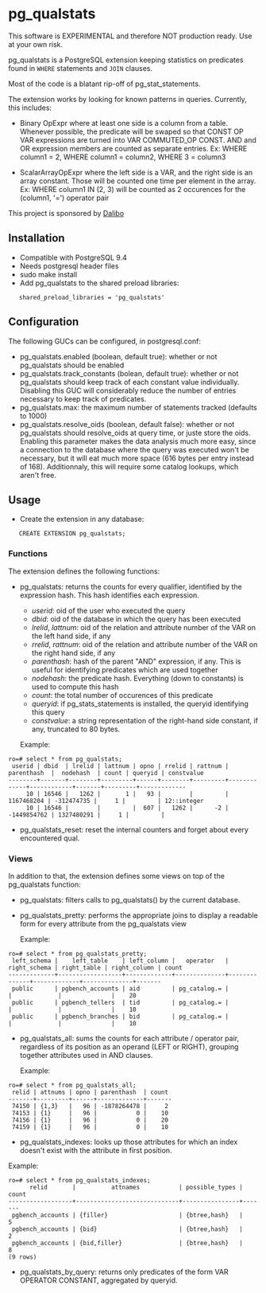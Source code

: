pg_qualstats
============

This software is EXPERIMENTAL and therefore NOT production ready. Use at your
own risk.

pg_qualstats is a PostgreSQL extension keeping statistics on predicates found
in ```WHERE``` statements and ```JOIN``` clauses.

Most of the code is a blatant rip-off of pg_stat_statements.

The extension works by looking for known patterns in queries. Currently, this
includes:

 - Binary OpExpr where at least one side is a column from a table. Whenever
   possible, the predicate will be swaped so that CONST OP VAR expressions are
   turned into VAR COMMUTED_OP CONST.
   AND and OR expression members are counted as separate entries.
   Ex: WHERE column1 = 2, WHERE column1 = column2, WHERE 3 = column3

 - ScalarArrayOpExpr where the left side is a VAR, and the right side is an
   array constant. Those will be counted one time per element in the array.
   Ex: WHERE column1 IN (2, 3) will be counted as 2 occurences for the (column1,
   '=') operator pair

This project is sponsored by [Dalibo](http://dalibo.com)


Installation
------------

- Compatible with PostgreSQL 9.4
- Needs postgresql header files
- sudo make install
- Add pg_qualstats to the shared preload libraries:

```
   shared_preload_libraries = 'pg_qualstats'
```

Configuration
-------------

The following GUCs can be configured, in postgresql.conf:

- pg_qualstats.enabled (boolean, default true): whether or not pg_qualstats should be enabled
- pg_qualstats.track_constants (bolean, default true): whether or not
  pg_qualstats should keep track of each constant value individually. Disabling
  this GUC will considerably reduce the number of entries necessary to keep
  track of predicates.
- pg_qualstats.max: the maximum number of statements tracked (defaults to 1000)
- pg_qualstats.resolve_oids (boolean, default false): whether or not
  pg_qualstats should resolve_oids at query time, or juste store the oids.
  Enabling this parameter makes the data analysis much more easy, since a
  connection to the database where the query was executed won't be necessary,
  but it will eat much more space (616 bytes per entry instead of 168).
  Additionnaly, this will require some catalog lookups, which aren't free.

Usage
-----

- Create the extension in any database:

```
   CREATE EXTENSION pg_qualstats;
```

### Functions


The extension defines the following functions:

 - pg_qualstats: returns the counts for every qualifier, identified by the
   expression hash. This hash identifies each expression.
   - *userid*: oid of the user who executed the query
   - *dbid*: oid of the database in which the query has been executed
   - *lrelid*, *lattnum*: oid of the relation and attribute number of the VAR on
	 the left hand side, if any
   - *rrelid*, *rattnum*: oid of the relation and attribute number of the VAR on
	 the right hand side, if any
   - *parenthash*: hash of the parent "AND" expression, if any. This is useful
	 for identifying predicates which are used together
   - *nodehash*: the predicate hash. Everything (down to constants) is
	 used to compute this hash
   - *count*: the total number of occurences of this predicate
   - *queryid*: if pg_stats_statements is installed, the queryid identifying
     this query
   - *constvalue*: a string representation of the right-hand side constant, if
     any, truncated to 80 bytes.

   Example:

```
ro=# select * from pg_qualstats;
 userid | dbid  | lrelid | lattnum | opno | rrelid | rattnum | parenthash  |  nodehash  | count | queryid | constvalue  
--------+-------+--------+---------+------+--------+---------+-------------+------------+-------+---------+-------------
     10 | 16546 |   1262 |       1 |   93 |        |         |  1167468204 | -312474735 |     1 |         | 12::integer
     10 | 16546 |        |         |  607 |   1262 |      -2 | -1449854762 | 1327480291 |     1 |         | 
```



 - pg_qualstats_reset: reset the internal counters and forget about every
   encountered qual.

### Views

In addition to that, the extension defines some views on top of the pg_qualstats
function:

  - pg_qualstats: filters calls to pg_qualstats() by the current database.

  - pg_qualstats_pretty: performs the appropriate joins to display a readable
    form for every attribute from the pg_qualstats view

    Example:
  
```
ro=# select * from pg_qualstats_pretty;
 left_schema |    left_table    | left_column |   operator   | right_schema | right_table | right_column | count 
-------------+------------------+-------------+--------------+--------------+-------------+--------------+-------
 public      | pgbench_accounts | aid         | pg_catalog.= |              |             |              |    20
 public      | pgbench_tellers  | tid         | pg_catalog.= |              |             |              |    10
 public      | pgbench_branches | bid         | pg_catalog.= |              |             |              |    10
```

  - pg_qualstats_all: sums the counts for each attribute / operator pair,
    regardless of its position as an operand (LEFT or RIGHT), grouping together
	attributes used in AND clauses.

    Example:
```
ro=# select * from pg_qualstats_all;
 relid | attnums | opno | parenthash  | count 
-------+---------+------+-------------+-------
 74150 | {1,3}   |   96 | -1878264478 |     2
 74153 | {1}     |   96 |           0 |    10
 74156 | {1}     |   96 |           0 |    20
 74159 | {1}     |   96 |           0 |    10
```

  - pg_qualstats_indexes: looks up those attributes for which an index doesn't
    exist with the attribute in first position.

  Example:
```
ro=# select * from pg_qualstats_indexes;
      relid       |          attnames           | possible_types | count 
------------------+-----------------------------+----------------+-------
 pgbench_accounts | {filler}                    | {btree,hash}   |     5
 pgbench_accounts | {bid}                       | {btree,hash}   |     2
 pgbench_accounts | {bid,filler}                | {btree,hash}   |     8
(9 rows)
```

  - pg_qualstats_by_query: returns only predicates of the form VAR OPERATOR
    CONSTANT, aggregated by queryid.
